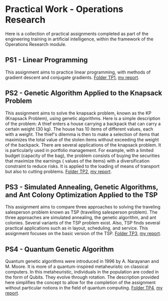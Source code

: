 # Practical Work - Operations Research

Here is a collection of practical assignments completed as part of the engineering training in artificial intelligence,
within the framework of the Operations Research module.

## PS1 - Linear Programming

This assignment aims to practice linear programming, with methods of gradient descent and conjugate gradients. [Folder TP1](TP1), [my report](TP1/regression_code.ipynb).

## PS2 - Genetic Algorithm Applied to the Knapsack Problem

This assignment aims to solve the knapsack problem, known as the KP (Knapsack Problem), using genetic algorithms. Here
is a simple description of the problem:
A thief enters a house carrying a backpack that can carry a certain weight (30 kg). The house has 10 items of different
values, each with a weight. The thief's dilemma is then to make a selection of items that maximizes the total value of
the stolen items without exceeding the weight of the backpack.
There are several applications of the knapsack problem. It is particularly used in portfolio management. For example,
with a limited budget (capacity of the bag), the problem consists of buying the securities that maximize the earnings (
values of the items) with a diversification constraint to reduce risks. It is applied to the loading of means of
transport but also to cutting problems. [Folder TP2](TP2), [my report](TP2/TP2%20-%20KnapSac.ipynb).

## PS3 - Simulated Annealing, Genetic Algorithms, and Ant Colony Optimization Applied to the TSP

This assignment aims to compare three approaches to solving the traveling salesperson problem known as TSP (travelling
salesperson problem). The three approaches are simulated annealing, the genetic algorithm, and ant colonies. Several
variants of the TSP problem exist. Also, TSP finds several practical applications such as in layout, scheduling, and
service. This assignment focuses on the basic version of the TSP. [Folder TP3](TP3), [my report](TP3/TP3.ipynb).

## PS4 - Quantum Genetic Algorithm

Quantum genetic algorithms were introduced in 1996 by A. Narayanan and M. Moore. It is more of a quantum-inspired
metaheuristic on classical computers. In this metaheuristic, individuals in the population are coded in the form of
Qubits. They evolve through rotation. The description provided here simplifies the concept to allow for the completion
of the assignment without particular notions in the field of quantum computing. [Folder TP4](TP4), [my report](TP4/TP4.ipynb).
